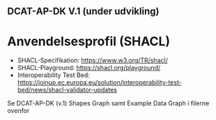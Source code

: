 ## DCAT-AP-DK V.1 (under udvikling)

# Anvendelsesprofil (SHACL)

* SHACL-Specifikation: https://www.w3.org/TR/shacl/
* SHACL-Playground: https://shacl.org/playground/
* Interoperability Test Bed: https://joinup.ec.europa.eu/solution/interoperability-test-bed/news/shacl-validator-updates

Se DCAT-AP-DK (v.1) Shapes Graph samt Example Data Graph i filerne ovenfor
